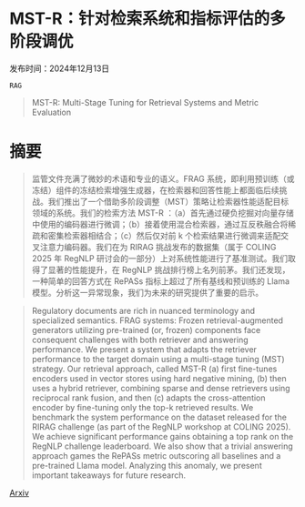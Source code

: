 # MST-R：针对检索系统和指标评估的多阶段调优

发布时间：2024年12月13日

`RAG`

> MST-R: Multi-Stage Tuning for Retrieval Systems and Metric Evaluation

# 摘要

> 监管文件充满了微妙的术语和专业的语义。FRAG 系统，即利用预训练（或冻结）组件的冻结检索增强生成器，在检索器和回答性能上都面临后续挑战。我们推出了一个借助多阶段调整（MST）策略让检索器性能适配目标领域的系统。我们的检索方法 MST-R ：（a）首先通过硬负挖掘对向量存储中使用的编码器进行微调；（b）接着使用混合检索器，通过互反秩融合将稀疏和密集检索器相结合；（c）然后仅对前 k 个检索结果进行微调来适配交叉注意力编码器。我们在为 RIRAG 挑战发布的数据集（属于 COLING 2025 年 RegNLP 研讨会的一部分）上对系统性能进行了基准测试。我们取得了显著的性能提升，在 RegNLP 挑战排行榜上名列前茅。我们还发现，一种简单的回答方式在 RePASs 指标上超过了所有基线和预训练的 Llama 模型。分析这一异常现象，我们为未来的研究提供了重要的启示。

> Regulatory documents are rich in nuanced terminology and specialized semantics. FRAG systems: Frozen retrieval-augmented generators utilizing pre-trained (or, frozen) components face consequent challenges with both retriever and answering performance. We present a system that adapts the retriever performance to the target domain using a multi-stage tuning (MST) strategy. Our retrieval approach, called MST-R (a) first fine-tunes encoders used in vector stores using hard negative mining, (b) then uses a hybrid retriever, combining sparse and dense retrievers using reciprocal rank fusion, and then (c) adapts the cross-attention encoder by fine-tuning only the top-k retrieved results. We benchmark the system performance on the dataset released for the RIRAG challenge (as part of the RegNLP workshop at COLING 2025). We achieve significant performance gains obtaining a top rank on the RegNLP challenge leaderboard. We also show that a trivial answering approach games the RePASs metric outscoring all baselines and a pre-trained Llama model. Analyzing this anomaly, we present important takeaways for future research.

[Arxiv](https://arxiv.org/abs/2412.10313)